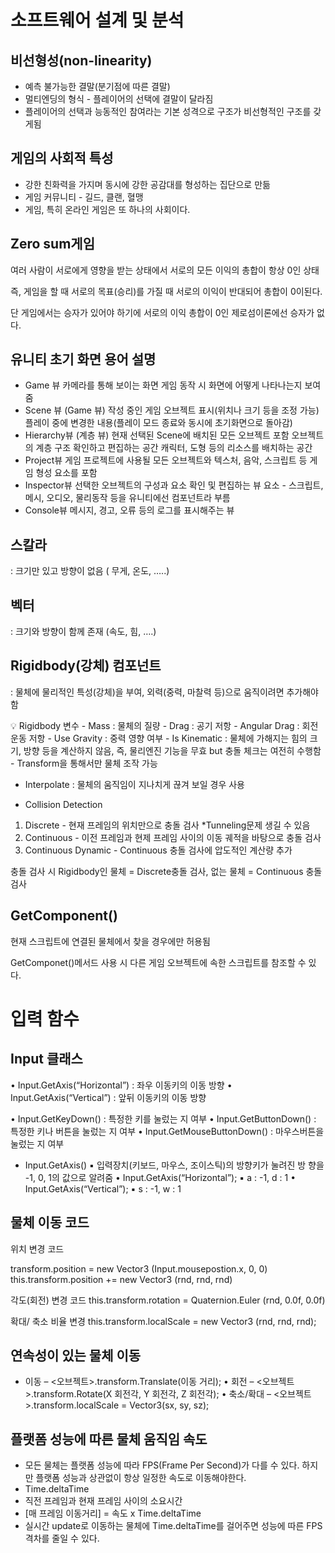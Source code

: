 # 소프트웨어 설계 및 분석

## 비선형성(non-linearity)

- 예측 불가능한 결말(분기점에 따른 결말)
- 멀티엔딩의 형식 - 플레이어의 선택에 결말이 달라짐
- 플레이어의 선택과 능동적인 참여라는 기본 성격으로 구조가 비선형적인 구조를 갖게됨

## 게임의 사회적 특성

- 강한 친화력을 가지며 동시에 강한 공감대를 형성하는 집단으로 만듦
- 게임 커뮤니티 - 길드, 클랜, 혈맹
- 게임, 특히 온라인 게임은 또 하나의 사회이다.

## Zero sum게임

여러 사람이 서로에게 영향을 받는 상태에서 서로의 모든 이익의 총합이 항상 0인 상태

즉, 게임을 할 때 서로의 목표(승리)를 가질 때 서로의 이익이 반대되어 총합이 0이된다.

단 게임에서는 승자가 있어야 하기에 서로의 이익 총합이 0인 제로섬이론에선 승자가 없다.

## 유니티 초기 화면 용어 설명

- Game 뷰
  카메라를 통해 보이는 화면
  게임 동작 시 화면에 어떻게 나타나는지 보여줌
- Scene 뷰 (Game 뷰)
  작성 중인 게임 오브젝트 표시(위치나 크기 등을 조정 가능)
  플레이 중에 변경한 내용(플레이 모드 종료와 동시에 초기화면으로 돌아감)
- Hierarchy뷰 (계층 뷰)
  현재 선택된 Scene에 배치된 모든 오브젝트 포함
  오브젝트의 계층 구조 확인하고 편집하는 공간
  캐릭터, 도형 등의 리소스를 배치하는 공간
- Project뷰
  게임 프로젝트에 사용될 모든 오브젝트와 텍스처, 음악, 스크립트 등 게임 형성 요소를 포함
- Inspector뷰
  선택한 오브젝트의 구성과 요소 확인 및 편집하는 뷰
  요소 - 스크립트, 메시, 오디오, 물리동작 등을 유니티에선 컴포넌트라 부름
- Console뷰
  메시지, 경고, 오류 등의 로그를 표시해주는 뷰

## 스칼라

: 크기만 있고 방향이 없음 ( 무게, 온도, …..)

## 벡터

: 크기와 방향이 함께 존재 (속도, 힘, ….)

## Rigidbody(강체) 컴포넌트

: 물체에 물리적인 특성(강체)을 부여, 외력(중력, 마찰력 등)으로 움직이려면 추가해야함

<aside>
💡 Rigidbody 변수
- Mass : 물체의 질량
- Drag : 공기 저항
- Angular Drag : 회전 운동 저항
- Use Gravity : 중력 영향 여부
- Is Kinematic : 물체에 가해지는 힘의 크기, 방향 등을 계산하지 않음,
즉, 물리엔진 기능을 무효 but 충돌 체크는 여전히 수행함 - Transform을 통해서만 물체 조작 가능

- Interpolate : 물체의 움직임이 지나치게 끊겨 보일 경우 사용

- Collision Detection
1. Discrete - 현재 프레임의 위치만으로 충돌 검사 *Tunneling문제 생길 수 있음
2. Continuous - 이전 프레임과 현제 프레임 사이의 이동 궤적을 바탕으로 충돌 검사
3. Continuous Dynamic - Continuous 충돌 검사에 압도적인 계산량 추가

충돌 검사 시 Rigidbody인 물체 = Discrete충돌 검사, 없는 물체 = Continuous 충돌 검사

</aside>

## GetComponent<componentName>()

<componetName> 현재 스크립트에 연결된 물체에서 찾을 경우에만 허용됨

GetComponet()메서드 사용 시 다른 게임 오브젝트에 속한 스크립트를 참조할 수 있다.


# 입력 함수

## Input 클래스

• Input.GetAxis(“Horizontal”) : 좌우 이동키의 이동 방향
• Input.GetAxis(“Vertical”) : 앞뒤 이동키의 이동 방향

• Input.GetKeyDown() : 특정한 키를 눌렀는 지 여부
• Input.GetButtonDown() : 특정한 키나 버튼을 눌렀는 지 여부
• Input.GetMouseButtonDown() : 마우스버튼을 눌렀는 지 여부

- Input.GetAxis()
  ▪ 입력장치(키보드, 마우스, 조이스틱)의 방향키가 눌려진 방
  향을 -1, 0, 1의 값으로 알려줌
  • Input.GetAxis(“Horizontal”);
  ▪ a : -1, d : 1
  • Input.GetAxis(“Vertical”);
  ▪ s : -1, w : 1

## 물체 이동 코드

위치 변경 코드

transform.position = new Vector3 (Input.mousepostion.x, 0, 0)
this.transform.position += new Vector3 (rnd, rnd, rnd)

각도(회전) 변경 코드
this.transform.rotation = Quaternion.Euler (rnd, 0.0f, 0.0f)

확대/ 축소 비율 변경
this.transform.localScale = new Vector3 (rnd, rnd, rnd);

## 연속성이 있는 물체 이동

- 이동
  – <오브젝트>.transform.Translate(이동 거리);
  • 회전
  – <오브젝트>.transform.Rotate(X 회전각, Y 회전각, Z 회전각);
  • 축소/확대
  – <오브젝트>.transform.localScale = Vector3(sx, sy, sz);

## 플랫폼 성능에 따른 물체 움직임 속도

- 모든 물체는 플랫폼 성능에 따라 FPS(Frame Per Second)가 다를 수 있다. 하지만 플랫폼 성능과 상관없이 항상 일정한 속도로 이동해야한다.
- Time.deltaTime
- 직전 프레임과 현재 프레임 사이의 소요시간
- [매 프레임 이동거리] = 속도 x Time.deltaTime
- 실시간 update로 이동하는 물체에 Time.deltaTime를 걸어주면 성능에 따른 FPS격차를 줄일 수 있다.